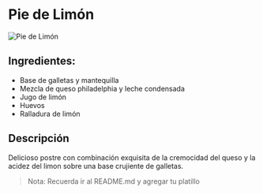 # Pie de Limón
![Pie de Limón](https://uploads.candelaestereo.com/1/2021/05/sorprende-a-tus-hijos-con-esta-deliciosa-receta-de-pie-de-limon-destacada.jpg)
## Ingredientes:
* Base de galletas y mantequilla
* Mezcla de queso philadelphia y leche condensada
* Jugo de limón
* Huevos
* Ralladura de limón

## Descripción
Delicioso postre con combinación exquisita de la cremocidad del queso y la acidez del limon sobre una base crujiente de galletas.

> Nota: Recuerda ir al README.md y agregar tu platillo